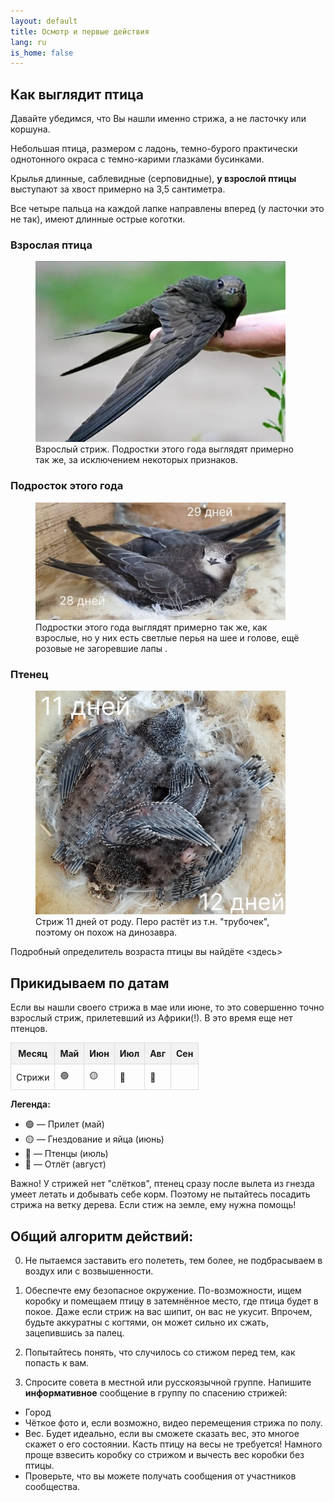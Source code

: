 ```yaml
---
layout: default
title: Осмотр и первые действия
lang: ru
is_home: false
---
```


## Как выглядит птица

Давайте убедимся, что Вы нашли именно стрижа, а не ласточку или коршуна.

Небольшая птица, размером с ладонь, темно-бурого практически однотонного окраса с темно-карими глазками бусинками.

Крылья длинные, саблевидные (серповидные), <b>у взрослой птицы</b> выступают за хвост примерно на 3,5 сантиметра.

Все четыре пальца на каждой лапке направлены вперед (у ласточки это не так), имеют длинные острые коготки.

### Взрослая птица
<figure>
  <img src="../assets/images/adult_swift.webp" alt="Взрослый стриж" width="400">
  <figcaption>Взрослый стриж. Подростки этого года выглядят примерно так же, за исключением некоторых признаков.</figcaption>
</figure>

### Подросток этого года
<figure>
  <img src="../assets/images/timeline_day_28__29.webp" alt="Подросток стрижа" width="400">
  <figcaption>Подростки этого года выглядят примерно так же, как взрослые, но у них есть светлые перья на шее и голове, ещё розовые не загоревшие лапы .</figcaption>
</figure>

### Птенец
<figure>
  <img src="../assets/images/timeline_day_11__12.webp" alt="Птенец стрижа 11 дней от роду" width="400">
  <figcaption>Стриж 11 дней от роду. Перо растёт из т.н. "трубочек", поэтому он похож на динозавра.</figcaption>
</figure>

Подробный определитель возраста птицы вы найдёте <здесь>

## Прикидываем по датам 
Если вы нашли своего стрижа в мае или июне, то это совершенно точно взрослый стриж, прилетевший из Африки(!). В это время еще нет птенцов.


<table style="border-collapse: collapse; width: 100%;">
  <tr style="background-color: #f2f2f2;">
    <th style="border: 1px solid #ddd; padding: 8px;">Месяц</th>
    <th style="border: 1px solid #ddd; padding: 8px;">Май</th>
    <th style="border: 1px solid #ddd; padding: 8px;">Июн</th>
    <th style="border: 1px solid #ddd; padding: 8px;">Июл</th>
    <th style="border: 1px solid #ddd; padding: 8px;">Авг</th>
    <th style="border: 1px solid #ddd; padding: 8px;">Сен</th>
  </tr>
  <tr>
    <td style="border: 1px solid #ddd; padding: 8px;">Стрижи</td>
    <td style="border: 1px solid #ddd; padding: 8px;">🟢</td>
    <td style="border: 1px solid #ddd; padding: 8px;">🟡</td>
    <td style="border: 1px solid #ddd; padding: 8px;">🐣</td>
    <td style="border: 1px solid #ddd; padding: 8px;">🔴</td>
    <td style="border: 1px solid #ddd; padding: 8px;"></td>
  </tr>
</table>

**Легенда:**

- 🟢 — Прилет (май)  
- 🟡 — Гнездование и яйца (июнь)  
- 🐣 — Птенцы (июль)  
- 🔴 — Отлёт (август)


Важно!
У стрижей нет "слётков", птенец сразу после вылета из гнезда умеет летать и добывать себе корм.
Поэтому не пытайтесь посадить стрижа на ветку дерева. Если стиж на земле, ему нужна помощь!

## Общий алгоритм действий:

0) Не пытаемся заставить его полететь, тем более, не подбрасываем в воздух или с возвышенности.

1) Обеспечте ему безопасное окружение.
По-возможности, ищем коробку и помещаем птицу в затемнённое место, где птица будет в покое.
Даже если стриж на вас шипит, он вас не укусит. Впрочем, будьте аккуратны с когтями, он может сильно их сжать, зацепившись за палец.

2) Попытайтесь понять, что случилось со стижом перед тем, как попасть к вам.

3) Спросите совета в местной или русскоязычной группе.
Напишите <b>информативное</b> сообщение в группу по спасению стрижей:
* Город
* Чёткое фото и, если возможно, видео перемещения стрижа по полу.
* Вес. Будет идеально, если вы сможете сказать вес, это многое скажет о его состоянии.
Касть птицу на весы не требуется!
Намного проще взвесить коробку со стрижом и вычесть вес коробки без птицы.
* Проверьте, что вы можете получать сообщения от участников сообщества.

